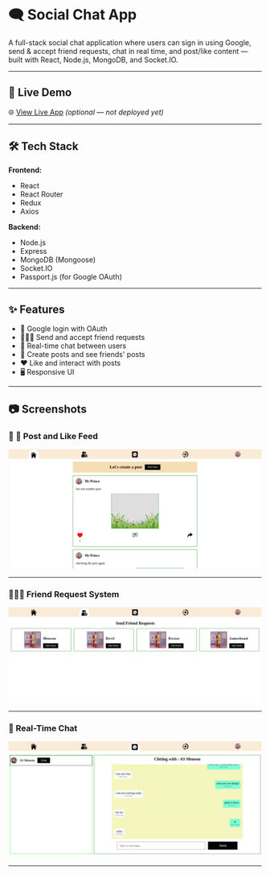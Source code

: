 # 🗨️ Social Chat App

A full-stack social chat application where users can sign in using Google, send & accept friend requests, chat in real time, and post/like content — built with React, Node.js, MongoDB, and Socket.IO.

---

## 🚀 Live Demo

🌐 [View Live App](#) *(optional — not deployed yet)*

---

## 🛠️ Tech Stack

**Frontend:**  
- React  
- React Router
- Redux 
- Axios  

**Backend:**  
- Node.js  
- Express  
- MongoDB (Mongoose)  
- Socket.IO  
- Passport.js (for Google OAuth)

---

## ✨ Features

- 🔐 Google login with OAuth
- 🧑‍🤝‍🧑 Send and accept friend requests
- 💬 Real-time chat between users
- 📝 Create posts and see friends' posts
- ❤️ Like and interact with posts
- 🖥️ Responsive UI

---

## 📷 Screenshots

### 🔐 📝 Post and Like Feed
![Post](./post.png)

---

### 🧑‍🤝‍🧑 Friend Request System
![Friends](./friends.png)

---

### 💬 Real-Time Chat
![Chat](./chat.png)

---

